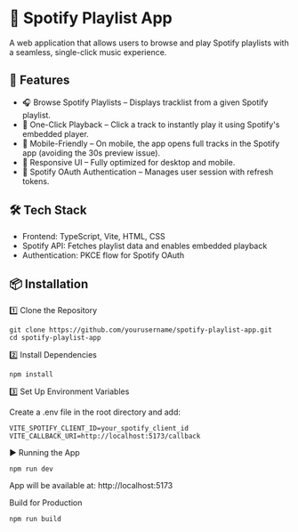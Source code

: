 # 🎵 Spotify Playlist App

A web application that allows users to browse and play Spotify playlists with a seamless, single-click music experience.

## 🚀 Features

- 🎧 Browse Spotify Playlists – Displays tracklist from a given Spotify playlist.
- 🎼 One-Click Playback – Click a track to instantly play it using Spotify's embedded player.
- 📱 Mobile-Friendly – On mobile, the app opens full tracks in the Spotify app (avoiding the 30s preview issue).
- 🎨 Responsive UI – Fully optimized for desktop and mobile.
- 🔑 Spotify OAuth Authentication – Manages user session with refresh tokens.

## 🛠️ Tech Stack

- Frontend: TypeScript, Vite, HTML, CSS
- Spotify API: Fetches playlist data and enables embedded playback
- Authentication: PKCE flow for Spotify OAuth

## 📦 Installation

1️⃣ Clone the Repository

```
git clone https://github.com/yourusername/spotify-playlist-app.git
cd spotify-playlist-app
```

2️⃣ Install Dependencies

```
npm install
```

3️⃣ Set Up Environment Variables

Create a .env file in the root directory and add:

```
VITE_SPOTIFY_CLIENT_ID=your_spotify_client_id
VITE_CALLBACK_URI=http://localhost:5173/callback
```

▶️ Running the App

```
npm run dev
```

App will be available at:
http://localhost:5173

Build for Production

```
npm run build
```
